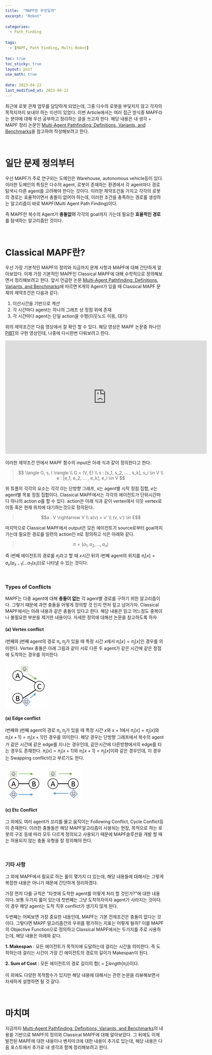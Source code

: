 ```yaml
---
title:  "MAPF란 무엇일까"
excerpt: "Robot"

categories:
  - Path_Finding

tags:
  - [MAPF, Path Finding, Multi-Robot]

toc: true
toc_sticky: true
layout: post
use_math: true
 
date: 2023-04-22
last_modified_at: 2023-04-22
---
```


최근에 로봇 관제 업무를 담당하게 되었는데, 그중 다수의 로봇을 부딫치지 않고 각자의 목적지까지 보내야 하는 미션이 있었다. 이번 Article에서는 여러 접근 방식중 MAPF라는 분야에 대해 우선 공부하고 정리하는 글을 쓰고자 한다. 해당 내용은 내 생각 + MAPF 정리 논문인 [Multi-Agent Pathfinding: Definitions, Variants, and Benchmarks](https://arxiv.org/abs/1906.08291)을 참고하여 작성해보려고 한다.


<br>

# 일단 문제 정의부터

우선 MAPF가 주로 연구되는 도메인은 Warehouse, autonomous vehicle등이 있다. 이러한 도메인의 특징은 다수의 agent, 로봇이 존재하는 환경에서 각 agent마다 경로탐색시 다른 agent를 고려해야 한다는 것이다. 이러한 제약조건을 가지고 각각의 로봇의 경로는 효율적이면서 충돌이 없어야 하는데, 이러한 조건을 충족하는 경로를 생성하는 알고리즘이 바로 MAPF(Multi Agent Path Finding)이다.

즉 MAPF란 복수의 Agent가 **충돌없이** 각각의 goal까지 가는데 필요한 **효율적인 경로**를 탐색하는 알고리즘인 것이다.


<br>

# Classical MAPF란?

우선 가장 기본적인 MAPF의 정의와 
지금까지 문제 사항과 MAPF에 대해 간단하게 알아보았다. 이제 가장 기본적인 MAPF인 Classical MAPF에 대해 수학적으로 정의해보면서 정리해보려고 한다. 앞서 언급한 논문 [Multi-Agent Pathfinding: Definitions, Variants, and Benchmarks](https://arxiv.org/abs/1906.08291)에 따르면 K개의 Agent가 있을 때 Classical MAPF 문제의 제약조건은 다음과 같다.

1. 이산시간을 기반으로 계산
2. 각 시간마다 agent는 하나의 그래프 상 정점 위에 존재
3. 각 시간마다 agent는 단일 action을 수행(이웃노드 이동, 대기)

위의 제약조건은 다음 영상에서 잘 확인 할 수 있다. 해당 영상은 MAPF 논문중 하나인 [PIBT](https://kei18.github.io/pibt2/)의 구현 영상인데, 나중에 다시한번 다뤄보려고 한다.

<iframe title="vimeo-player" src="https://player.vimeo.com/video/645887407?h=ac1bd95048" width="640" height="360" frameborder="0"    allowfullscreen></iframe>

<br>

이러한 제약조건 안에서 MAPF 함수의 input은 아래 식과 같이 정의한다고 한다.

> $$ \langle G, s, t \rangle \\ G = (V, E) \\ s : [s_1, s_2, ... , s_k], s_i \in V \\ e : [e_1, e_2, ... , e_k], e_i \in V $$

위 튜플의 각각의 요소는 각각 $G$는 단방향 그래프, $s$는 agent별 시작 정점 집합,  $e$는 agent별 목표 정점 집합이다. Classical MAPF에서는 각각의 에이전트가 단위시간마다 하나의 action $a$를 할 수 있다. action은 아래 식과 같이 vertex에서 이웃 vertex로 이동 혹은 현재 위치에 대기하는것으로 정의된다.

> $$a : V \rightarrow V \\ a(v) = v' \\ (v, v') \in E$$

마지막으로 Classical MAPF에서 output은 모든 에이전트가 source로부터 goal까지 가는데 필요한 경로를 일련의 action인 $\pi$로 정의하고 식은 아래와 같다.

>$$\pi = (a_1, a_2, ..., a_n)$$

즉 i번째 에이전트의 경로를 $\pi_i$라고 할 때 $x$시간 뒤의 i번째 agent의 위치를 $\pi_i[x] = a_x(a_{x-1}(...a_1(s_i)))$로 나타낼 수 있는 것이다.

<br>

### **Types of Conflicts**

MAPF는 다중 agent에 대해 **충돌이 없는** 각 agent별 경로를 구하기 위한 알고리즘이다. 그렇기 때문에 과연 충돌을 어떻게 정의할 것 인지 먼저 짚고 넘어가자. Classical MAPF에서는 아래 내용과 같은 충돌이 있다고 한다. 해당 내용은 읽고 어느정도 중복이나 불필요한 부분을 제거한 내용이다. 자세한 정의에 대해선 논문을 참고하도록 하자

#### **(a) Vertex conflict** 

i번째와 j번째 agent의 경로 $\pi_i, \pi_j$가 있을 때 특정 시간 $x$에서 $\pi_i[x] = \pi_j[x]$인 경우를 의미한다. Vertex 충돌은 아래 그림과 같이 서로 다른 두 agent가 같은 시간에 같은 정점에 도착하는 경우를 의미한다.

![Vertex Conflict](/assets/img/VertexConflict.PNG)

#### **(a) Edge conflict** 

i번째와 j번째 agent의 경로 $\pi_i, \pi_j$가 있을 때 특정 시간 $x$와 $x+1$에서 $\pi_i[x] = \pi_j[x]$와 $\pi_i[x+1] = \pi_j[x+1]$인 경우를 의미한다. 해당 경우는 단방향 그래프에서 복수의 agent 가 같은 시간에 같은 edge를 지나는 경우인데, 같은시간에 다른방향에서의 edge를 타는 경우도 존재한다. $\pi_i[x] = \pi_j[x+1]$와 $\pi_i[x+1] = \pi_j[x]$이와 같은 경우인데, 이 경우는 Swapping conflict라고 부르기도 한다.

![Edge Conflict](/assets/img/EdgeConflict.PNG)

#### **(c) Etc Conflict**

그 외에도 여러 agent가 꼬리를 물고 움직이는 Following Conflict, Cycle Conflict등이 존재한다. 이러한 충돌들은 해당 MAPF알고리즘이 사용되는 현장, 목적으로 하는 로봇의 구조 등에 따라 모두 다르게 정의되고 사용되기 때문에 MAPF솔루션을 개발 할 때는 허용되지 않는 충돌 유형을 잘 정의해야 한다. 

<br>

### **기타 사항**

그 외에 MAPF에서 필요로 하는 룰이 몇가지 더 있는데, 해당 내용들에 대해서는 그렇게 복잡한 내용은 아니기 때문에 간단하게 정리하겠다.

가장 먼저 다룰 규칙은 "타겟에 도착한 agent를 어떻게 처리 할 것인가?"에 대한 내용이다. 보통 두가지 룰이 있는데 첫번째는 그냥 도착하자마자 agent가 사라지는 것이다. 이 경우 해당 agent는 도착 직후 conflict가 생기지 않게 된다.

두번째는 어찌보면 가장 중요한 내용인데, MAPF는 기본 전제조건은 충돌이 없다는 것이다. 그렇다면 MAPF 알고리즘간의 우위를 평가하는 지표는 어떻게 될까? 이를 MAPF의 Objective Function으로 정의하고 Classical MAPF에서는 두가지를 주로 사용하는데, 해당 내용은 아래와 같다.

**1. Makespan** : 모든 에이전트가 목적지에 도달하는데 걸리는 시간을 의미한다. 즉 도착하는데 걸리는 시간이 가장 긴 에이전트의 경로의 길이가 Makespan이 된다.

**2. Sum of Cost** : 모든 에이전트의 경로 길이의 합$(=\sum length(\pi_i))$이다.

이 외에도 다양한 목적함수가 있지만 해당 내용에 대해서는 관련 논문을 리뷰해보면서 자세하게 설명하면 될 것 같다.

<br>

# **마치며**

지금까지 [Multi-Agent Pathfinding: Definitions, Variants, and Benchmarks](https://arxiv.org/abs/1906.08291)의 내용을 기반으로 MAPF의 정의와 Classical MAPF에 대해 알아보았다. 그 뒤에도 이제 발전된 MAPF에 대한 내용이나 벤치마크에 대한 내용이 추가로 있는데, 해당 내용은 다음 포스트에서 추가로 내 생각과 함께 정리해보려고 한다.